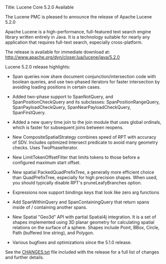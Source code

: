 Title: Lucene Core 5.2.0 Available

The Lucene PMC is pleased to announce the release of Apache Lucene 5.2.0

Apache Lucene is a high-performance, full-featured text search engine
library written entirely in Java. It is a technology suitable for nearly
any application that requires full-text search, especially cross-platform.

The release is available for immediate download at:
 <http://www.apache.org/dyn/closer.lua/lucene/java/5.2.0>

Lucene 5.2.0 release highlights:

* Span queries now share document conjunction/intersection code with boolean queries, and use two-phased iterators for faster intersection by avoiding loading positions in certain cases.

* Added two-phase support to SpanNotQuery, and SpanPositionCheckQuery and its subclasses: SpanPositionRangeQuery, SpanPayloadCheckQuery, SpanNearPayloadCheckQuery, SpanFirstQuery.

* Added a new query time join to the join module that uses global ordinals, which is faster for subsequent joins between reopens.

* New CompositeSpatialStrategy combines speed of RPT with accuracy of SDV. Includes optimized Intersect predicate to avoid many geometry checks. Uses TwoPhaseIterator.

* New LimitTokenOffsetFilter that limits tokens to those before a configured maximum start offset.

*  New spatial PackedQuadPrefixTree, a generally more efficient choice than QuadPrefixTree, especially for high precision shapes. When used, you should typically disable RPT's pruneLeafyBranches option.

* Expressions now support bindings keys that look like zero arg functions

* Add SpanWithinQuery and SpanContainingQuery that return spans inside of / containing another spans.

* New Spatial "Geo3d" API with partial Spatial4j integration. It is a set of shapes implemented using 3D planar geometry for calculating spatial relations on the surface of a sphere. Shapes include Point, BBox, Circle, Path (buffered line string), and Polygon.

* Various bugfixes and optimizations since the 5.1.0 release.

See the [CHANGES.txt](/core/5_2_0/changes/Changes.html) file included with the
release for a full list of changes and further details.

